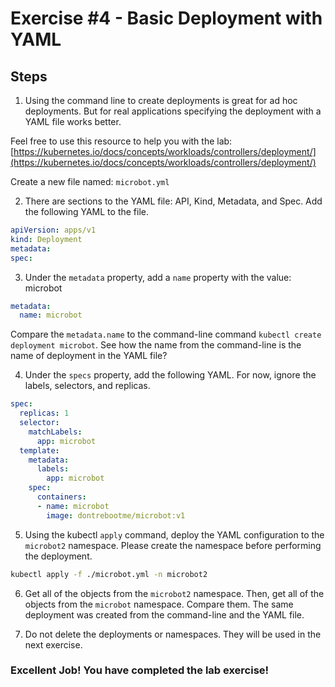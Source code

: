 # Exercise #4 - Basic Deployment with YAML 

## Steps

1. Using the command line to create deployments is great for ad hoc deployments. But for real applications specifying the deployment with a YAML file works better.

Feel free to use this resource to help you with the lab: [https://kubernetes.io/docs/concepts/workloads/controllers/deployment/](https://kubernetes.io/docs/concepts/workloads/controllers/deployment/)

Create a new file named: `microbot.yml`

2. There are sections to the YAML file: API, Kind, Metadata, and Spec. Add the following YAML to the file.

```yaml
apiVersion: apps/v1
kind: Deployment
metadata:
spec:
```

3. Under the `metadata` property, add a `name` property with the value: microbot

```yaml
metadata:
  name: microbot
```

  Compare the `metadata.name` to the command-line command `kubectl create deployment microbot`. See how the name from the command-line is the name of deployment in the YAML file?

4. Under the `specs` property, add the following YAML. For now, ignore the labels, selectors, and replicas.

```yaml
spec:
  replicas: 1
  selector:
    matchLabels:
      app: microbot
  template:
    metadata:
      labels:
        app: microbot
    spec:
      containers:
      - name: microbot
        image: dontrebootme/microbot:v1
```

5. Using the kubectl `apply` command, deploy the YAML configuration to the `microbot2` namespace. Please create the namespace before performing the deployment.

```bash
kubectl apply -f ./microbot.yml -n microbot2
```

6. Get all of the objects from the `microbot2` namespace. Then, get all of the objects from the `microbot` namespace. Compare them. The same deployment was created from the command-line and the YAML file.

7. Do not delete the deployments or namespaces. They will be used in the next exercise.

### Excellent Job! You have completed the lab exercise!